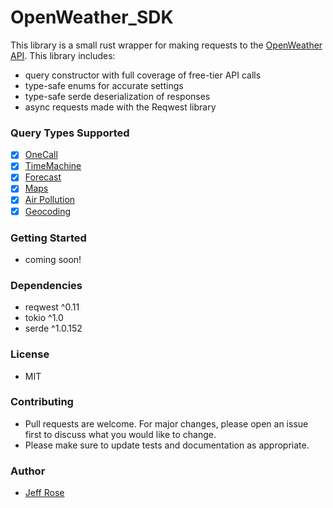 # OpenWeather_SDK

This library is a small rust wrapper for making requests to the [OpenWeather API]. This library includes:

- query constructor with full coverage of free-tier API calls
- type-safe enums for accurate settings
- type-safe serde deserialization of responses
- async requests made with the Reqwest library

### Query Types Supported
- [x] [OneCall]
- [x] [TimeMachine]
- [x] [Forecast]
- [x] [Maps]
- [x] [Air Pollution]
- [x] [Geocoding]

### Getting Started

- coming soon!

### Dependencies
- reqwest ^0.11
- tokio ^1.0
- serde ^1.0.152

### License
- MIT

### Contributing
- Pull requests are welcome. For major changes, please open an issue first to discuss what you would like to change.
- Please make sure to update tests and documentation as appropriate.

### Author
- [Jeff Rose]

[OpenWeather API]: https://openweathermap.org/api
[OneCall]: https://openweathermap.org/api/one-call-3
[TimeMachine]: https://openweathermap.org/api/one-call-3#history
[Forecast]: https://openweathermap.org/forecast5
[Maps]: https://openweathermap.org/api/weathermaps
[Air Pollution]: https://openweathermap.org/api/air-pollution
[Geocoding]: https://openweathermap.org/api/geocoding-api
[Jeff Rose]: www.github.com/jt-rose